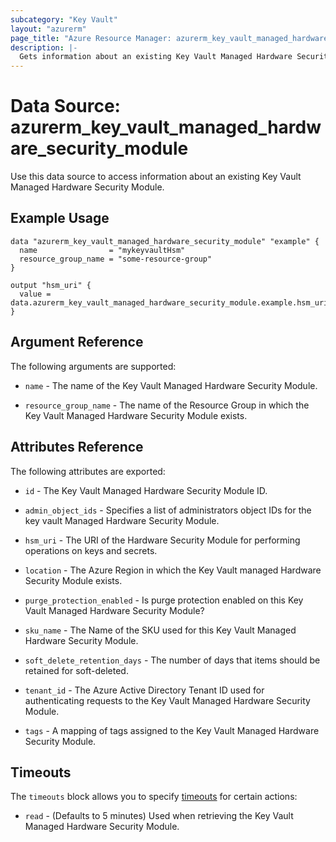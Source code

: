 ```yaml
---
subcategory: "Key Vault"
layout: "azurerm"
page_title: "Azure Resource Manager: azurerm_key_vault_managed_hardware_security_module"
description: |-
  Gets information about an existing Key Vault Managed Hardware Security Module.
---
```


# Data Source: azurerm_key_vault_managed_hardware_security_module

Use this data source to access information about an existing Key Vault Managed Hardware Security Module.

## Example Usage

```hcl
data "azurerm_key_vault_managed_hardware_security_module" "example" {
  name                = "mykeyvaultHsm"
  resource_group_name = "some-resource-group"
}

output "hsm_uri" {
  value = data.azurerm_key_vault_managed_hardware_security_module.example.hsm_uri
}
```

## Argument Reference

The following arguments are supported:

* `name` - The name of the Key Vault Managed Hardware Security Module.

* `resource_group_name` - The name of the Resource Group in which the Key Vault Managed Hardware Security Module exists.

## Attributes Reference

The following attributes are exported:

* `id` - The Key Vault Managed Hardware Security Module ID.

* `admin_object_ids` - Specifies a list of administrators object IDs for the key vault Managed Hardware Security Module.
  
* `hsm_uri` - The URI of the Hardware Security Module for performing operations on keys and secrets.

* `location` - The Azure Region in which the Key Vault managed Hardware Security Module exists.

* `purge_protection_enabled` - Is purge protection enabled on this Key Vault Managed Hardware Security Module?

* `sku_name` - The Name of the SKU used for this Key Vault Managed Hardware Security Module.

* `soft_delete_retention_days` - The number of days that items should be retained for soft-deleted.

* `tenant_id` - The Azure Active Directory Tenant ID used for authenticating requests to the Key Vault Managed Hardware Security Module.

* `tags` - A mapping of tags assigned to the Key Vault Managed Hardware Security Module.

## Timeouts

The `timeouts` block allows you to specify [timeouts](https://www.terraform.io/docs/configuration/resources.html#timeouts) for certain actions:

* `read` - (Defaults to 5 minutes) Used when retrieving the Key Vault Managed Hardware Security Module.
